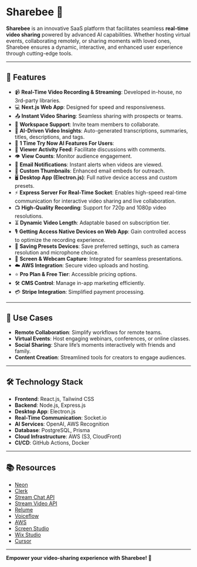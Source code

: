 # Sharebee 🐝

**Sharebee** is an innovative SaaS platform that facilitates seamless **real-time video sharing** powered by advanced AI capabilities. Whether hosting virtual events, collaborating remotely, or sharing moments with loved ones, Sharebee ensures a dynamic, interactive, and enhanced user experience through cutting-edge tools.

---

## 🚀 Features

- 📹 **Real-Time Video Recording & Streaming**: Developed in-house, no 3rd-party libraries.  
- 💻 **Next.js Web App**: Designed for speed and responsiveness.  
- 📤 **Instant Video Sharing**: Seamless sharing with prospects or teams.  
- 👥 **Workspace Support**: Invite team members to collaborate.  
- 📝 **AI-Driven Video Insights**: Auto-generated transcriptions, summaries, titles, descriptions, and tags.  
- 🤖 **1 Time Try Now AI Features For Users**: 
- 💬 **Viewer Activity Feed**: Facilitate discussions with comments.  
- 👁️ **View Counts**: Monitor audience engagement.  
- 📧 **Email Notifications**: Instant alerts when videos are viewed.  
- 📸 **Custom Thumbnails**: Enhanced email embeds for outreach.  
- 🖥️ **Desktop App (Electron.js)**: Full native device access and custom presets.  
- ⚡ **Express Server For Real-Time Socket**: Enables high-speed real-time communication for interactive video sharing and live collaboration.
- 📺 **High-Quality Recording**: Support for 720p and 1080p video resolutions.  
- ⏳ **Dynamic Video Length**: Adaptable based on subscription tier. 
- 🎙️ **Getting Access Native Devices on Web App**: Gain controlled access to optimize the recording experience.
- 📂 **Saving Presets Devices**: Save preferred settings, such as camera resolution and microphone choice.
- 🎥 **Screen & Webcam Capture**: Integrated for seamless presentations.  
- ☁️ **AWS Integration**: Secure video uploads and hosting.  
- ⭐ **Pro Plan & Free Tier**: Accessible pricing options.  
- 🛠️ **CMS Control**: Manage in-app marketing efficiently.  
- 💳 **Stripe Integration**: Simplified payment processing.  

---

## 🎯 Use Cases

- **Remote Collaboration**: Simplify workflows for remote teams.  
- **Virtual Events**: Host engaging webinars, conferences, or online classes.  
- **Social Sharing**: Share life’s moments interactively with friends and family.  
- **Content Creation**: Streamlined tools for creators to engage audiences.  

---

## 🛠️ Technology Stack

- **Frontend**: React.js, Tailwind CSS  
- **Backend**: Node.js, Express.js  
- **Desktop App**: Electron.js  
- **Real-Time Communication**: Socket.io  
- **AI Services**: OpenAI, AWS Recognition  
- **Database**: PostgreSQL, Prisma  
- **Cloud Infrastructure**: AWS (S3, CloudFront)  
- **CI/CD**: GitHub Actions, Docker  

---

## 📚 Resources

- [Neon](https://neon.tech/?ref=wp)  
- [Clerk](https://go.clerk.com/RfgLSVm)  
- [Stream Chat API](https://getstream.io/chat/react-chat/)  
- [Stream Video API](https://getstream.io/video/sdk/react/)  
- [Relume](https://www.relume.io/)  
- [Voiceflow](https://partners.voiceflow.com/oymek2/)  
- [AWS](https://aws.amazon.com/)  
- [Screen Studio](https://screen.studio/?aff=OXPpe)  
- [Wix Studio](https://www.wix.com/studio/)  
- [Cursor](https://www.cursor.com/?utm_source=webflow)

--- 

**Empower your video-sharing experience with Sharebee! 🐝**